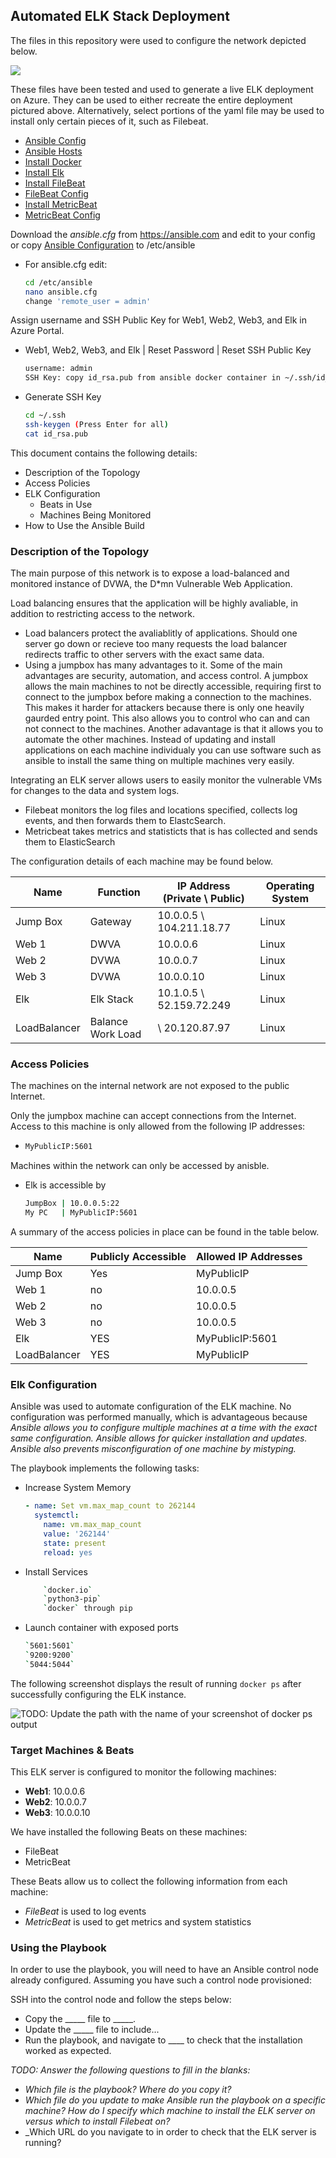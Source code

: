 ## Automated ELK Stack Deployment

The files in this repository were used to configure the network depicted below.

![](Images/NetworkDiagram.png)

These files have been tested and used to generate a live ELK deployment on Azure. They can be used to either recreate the entire deployment pictured above. Alternatively, select portions of the yaml file may be used to install only certain pieces of it, such as Filebeat.

  - [Ansible Config](/Ansible/ansible.cfg)
  - [Ansible Hosts](/Ansible/hosts)
  - [Install Docker](/YAML/install-docker.yml)
  - [Install Elk](/YAML/install-elk.yml)
  - [Install FileBeat](/YAML/filebeat.yml)
  - [FileBeat Config](/YAML/filebat-config.yml)
  - [Install MetricBeat](/YAML/metricbeat.yml)
  - [MetricBeat Config](/YAML/metricbeat-config.yml)

Download the _ansible.cfg_ from https://ansible.com and edit to your config or copy [Ansible Configuration](/Ansible/ansible.cfg) to /etc/ansible
  - For ansible.cfg edit:
    ```bash
    cd /etc/ansible
    nano ansible.cfg
    change 'remote_user = admin'
    ```

Assign username and SSH Public Key for Web1, Web2, Web3, and Elk in Azure Portal. 
  - Web1, Web2, Web3, and Elk | Reset Password | Reset SSH Public Key
    ```bash
    username: admin
    SSH Key: copy id_rsa.pub from ansible docker container in ~/.ssh/id_rsa.pub
    ```
  - Generate SSH Key
    ```bash
    cd ~/.ssh
    ssh-keygen (Press Enter for all)
    cat id_rsa.pub
    ```

This document contains the following details:
- Description of the Topology
- Access Policies
- ELK Configuration
  - Beats in Use
  - Machines Being Monitored
- How to Use the Ansible Build


### Description of the Topology

The main purpose of this network is to expose a load-balanced and monitored instance of DVWA, the D*mn Vulnerable Web Application.

Load balancing ensures that the application will be highly avaliable, in addition to restricting access to the network.
- Load balancers protect the avaliablitly of applications. Should one server go down or recieve too many requests the load balancer redirects traffic to other servers with the exact same data. 
- Using a jumpbox has many advantages to it. Some of the main advantages are security, automation, and access control. A jumpbox allows the main machines to not be directly accessible, requiring first to connect to the jumpbox before making a connection to the machines. This makes it harder for attackers because there is only one heavily gaurded entry point. This also allows you to control who can and can not connect to the machines. Another adavantage is that it allows you to automate the other machines. Instead of updating and install applications on each machine individualy you can use software such as ansible to install the same thing on multiple machines very easily.  


Integrating an ELK server allows users to easily monitor the vulnerable VMs for changes to the data and system logs.
- Filebeat monitors the log files and locations specified, collects log events, and then forwards them to ElastcSearch.
- Metricbeat takes metrics and statisticts that is has collected and sends them to ElasticSearch

The configuration details of each machine may be found below.


| Name     | Function | IP Address (Private \ Public) | Operating System |
|----------|----------|------------|------------------|
| Jump Box | Gateway  | 10.0.0.5 \ 104.211.18.77   | Linux            |
| Web 1    | DWVA     | 10.0.0.6   | Linux            |
| Web 2    | DVWA     | 10.0.0.7   | Linux            |
| Web 3    | DVWA     | 10.0.0.10  | Linux            |
| Elk      | Elk Stack| 10.1.0.5 \ 52.159.72.249   | Linux            |
| LoadBalancer      | Balance Work Load| \ 20.120.87.97   | Linux            |

### Access Policies

The machines on the internal network are not exposed to the public Internet. 

Only the jumpbox machine can accept connections from the Internet. Access to this machine is only allowed from the following IP addresses:
- ```bash
  MyPublicIP:5601
  ```

Machines within the network can only be accessed by anisble.
- Elk is accessible by
  ```bash
  JumpBox | 10.0.0.5:22
  My PC   | MyPublicIP:5601
  ```

A summary of the access policies in place can be found in the table below.

| Name     | Publicly Accessible | Allowed IP Addresses |
|----------|---------------------|----------------------|
| Jump Box | Yes                 | MyPublicIP           |
| Web 1    | no                  | 10.0.0.5                     |
| Web 2    | no                  | 10.0.0.5                     |
| Web 3    | no                  | 10.0.0.5                     |
| Elk      |          YES           |       MyPublicIP:5601               |
| LoadBalancer    |    YES                 |   MyPublicIP                   |

### Elk Configuration

Ansible was used to automate configuration of the ELK machine. No configuration was performed manually, which is advantageous because _Ansible allows you to configure multiple machines at a time with the exact same configuration. Ansible allows for quicker installation and updates. Ansible also prevents misconfiguration of one machine by mistyping._

The playbook implements the following tasks:
- Increase System Memory
  ```yaml
  - name: Set vm.max_map_count to 262144
    systemctl:
      name: vm.max_map_count
      value: '262144'
      state: present
      reload: yes
  ```
- Install Services
  ```bash
      `docker.io`
      `python3-pip`
      `docker` through pip
- Launch container with exposed ports
  ```bash
  `5601:5601`
  `9200:9200`
  `5044:5044`
  ```

The following screenshot displays the result of running `docker ps` after successfully configuring the ELK instance.

![TODO: Update the path with the name of your screenshot of docker ps output](Images/oldDockerPS.png)

### Target Machines & Beats
This ELK server is configured to monitor the following machines:
- **Web1**: 10.0.0.6
- **Web2**: 10.0.0.7
- **Web3**: 10.0.0.10

We have installed the following Beats on these machines:
- FileBeat
- MetricBeat

These Beats allow us to collect the following information from each machine:
- _FileBeat_ is used to log events
- _MetricBeat_ is used to get metrics and system statistics 

### Using the Playbook
In order to use the playbook, you will need to have an Ansible control node already configured. Assuming you have such a control node provisioned: 

SSH into the control node and follow the steps below:
- Copy the _____ file to _____.
- Update the _____ file to include...
- Run the playbook, and navigate to ____ to check that the installation worked as expected.

_TODO: Answer the following questions to fill in the blanks:_
- _Which file is the playbook? Where do you copy it?_
- _Which file do you update to make Ansible run the playbook on a specific machine? How do I specify which machine to install the ELK server on versus which to install Filebeat on?_
- _Which URL do you navigate to in order to check that the ELK server is running?
